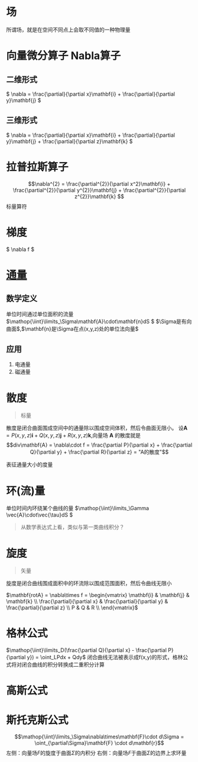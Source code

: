 # 场
所谓场，就是在空间不同点上会取不同值的一种物理量

# 向量微分算子  Nabla算子
## 二维形式

$ \nabla = \frac{\partial}{\partial x}\mathbf{i} + \frac{\partial}{\partial y}\mathbf{j} $

## 三维形式

$ \nabla = \frac{\partial}{\partial x}\mathbf{i} + \frac{\partial}{\partial y}\mathbf{j} + \frac{\partial}{\partial z}\mathbf{k} $

# 拉普拉斯算子

$$\nabla^{2} = \frac{\partial^{2}}{\partial x^2}\mathbf{i} + \frac{\partial^{2}}{\partial y^{2}}\mathbf{j} + \frac{\partial^{2}}{\partial z^{2}}\mathbf{k} $$
标量算符

# 梯度
$ \nabla f $

# [通量](https://www.zhihu.com/question/21912411/answer/177976053)
## 数学定义
单位时间通过单位面积的流量
$\mathop{\iint}\limits_\Sigma\mathbf{A}\cdot\mathbf{n}dS $
$\Sigma是有向曲面$,$\mathbf{n}是\Sigma在点(x,y,z)处的单位法向量$

## 应用
1. 电通量
2. 磁通量

# 散度
> 标量

散度是闭合曲面围成空间中的通量除以围成空间体积，然后令曲面无限小。
设$\mathbf{A} = P(x,y,z)\mathbf{i} + Q(x,y,z)\mathbf{j} + R(x,y,z)\mathbf{k}$,向量场 $\mathbf{A}$ 的散度就是
$$div\mathbf{A} = \nabla\cdot f = \frac{\partial P}{\partial x} + \frac{\partial Q}{\partial y} + \frac{\partial R}{\partial z} = "A的散度"$$


表征通量大小的度量

# 环(流)量
单位时间内环绕某个曲线的量
$\mathop{\iint}\limits_\Gamma \vec{A}\cdot\vec{\tau}dS $

> 从数学表达式上看，类似与第一类曲线积分？
# 旋度
> 矢量

旋度是闭合曲线围成面积中的环流除以围成范围面积，然后令曲线无限小

$\mathbf{rotA} = \nabla\times f =         \begin{vmatrix}
        \mathbf{i} & \mathbf{j} & \mathbf{k} \\
        \frac{\partial}{\partial x} & \frac{\partial}{\partial y} & \frac{\partial}{\partial z} \\
        P & Q & R \\
        \end{vmatrix}$

# 格林公式
$\mathop{\iint}\limits_D(\frac{\partial Q}{\partial x} - \frac{\partial P}{\partial y}) = \oint_LPdx + Qdy$
闭合曲线无法被表示成f(x,y)的形式，格林公式将对闭合曲线的积分转换成二重积分计算

# 高斯公式

# 斯托克斯公式
$$\mathop{\iint}\limits_\Sigma\nabla\times\mathbf{F}\cdot d\Sigma = \oint_{\partial\Sigma}\mathbf{F} \cdot d\mathbf{r}$$
左侧：向量场$F$的旋度于曲面$\Sigma$的内积分
右侧：向量场$F$于曲面$\Sigma$的边界上求环量
